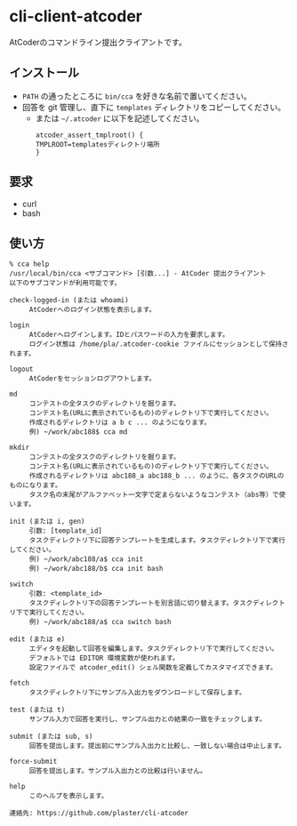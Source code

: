 # cli-client-atcoder
AtCoderのコマンドライン提出クライアントです。

## インストール

* `PATH` の通ったところに `bin/cca` を好きな名前で置いてください。
* 回答を git 管理し、直下に `templates` ディレクトリをコピーしてください。
  * または `~/.atcoder` に以下を記述してください。
    ```
    atcoder_assert_tmplroot() {
    TMPLROOT=templatesディレクトリ場所
    }
    ```

## 要求

- curl
- bash

## 使い方

```
% cca help
/usr/local/bin/cca <サブコマンド> [引数...] - AtCoder 提出クライアント
以下のサブコマンドが利用可能です。

check-logged-in (または whoami)
	 AtCoderへのログイン状態を表示します。

login
	 AtCoderへログインします。IDとパスワードの入力を要求します。
	 ログイン状態は /home/pla/.atcoder-cookie ファイルにセッションとして保持されます。

logout
	 AtCoderをセッションログアウトします。

md
	 コンテストの全タスクのディレクトリを掘ります。
	 コンテスト名(URLに表示されているもの)のディレクトリ下で実行してください。
	 作成されるディレクトリは a b c ... のようになります。
	 例) ~/work/abc188$ cca md

mkdir
	 コンテストの全タスクのディレクトリを掘ります。
	 コンテスト名(URLに表示されているもの)のディレクトリ下で実行してください。
	 作成されるディレクトリは abc188_a abc188_b ... のように、各タスクのURLのものになります。
	 タスク名の末尾がアルファベット一文字で定まらないようなコンテスト（abs等）で使います。

init (または i, gen)
	 引数: [template_id]
	 タスクディレクトリ下に回答テンプレートを生成します。タスクディレクトリ下で実行してください。
	 例) ~/work/abc188/a$ cca init
	 例) ~/work/abc188/b$ cca init bash

switch
	 引数: <template_id>
	 タスクディレクトリ下の回答テンプレートを別言語に切り替えます。タスクディレクトリ下で実行してください。
	 例) ~/work/abc188/a$ cca switch bash

edit (または e)
	 エディタを起動して回答を編集します。タスクディレクトリ下で実行してください。
	 デフォルトでは EDITOR 環境変数が使われます。
	 設定ファイルで atcoder_edit() シェル関数を定義してカスタマイズできます。

fetch
	 タスクディレクトリ下にサンプル入出力をダウンロードして保存します。

test (または t)
	 サンプル入力で回答を実行し、サンプル出力との結果の一致をチェックします。

submit (または sub, s)
	 回答を提出します。提出前にサンプル入出力と比較し、一致しない場合は中止します。

force-submit
	 回答を提出します。サンプル入出力との比較は行いません。

help
	 このヘルプを表示します。

連絡先: https://github.com/plaster/cli-atcoder
```
